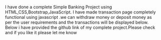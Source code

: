I have done a complete  Simple Banking Project using HTML,CSS,Bootstrap,JavaScript.
I have made transaction page completely functional using javascript .we can withdraw money or deposit money 
as per the user requirements and the transactions will be displayed below.
Below i have provided the github link of my complete project.Please check and if you like it please 
let me know 
